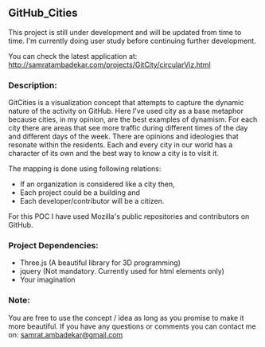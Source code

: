 ## GitHub_Cities

This project is still under development and will be updated from time to time.
I'm currently doing user study before continuing further development.

You can check the latest application at:
http://samratambadekar.com/projects/GitCity/circularViz.html


### Description:
GitCities is a visualization concept that attempts to capture the dynamic nature of the activity on GitHub. Here I’ve used city as a base metaphor because cities, in my opinion, are the best examples of dynamism. For each city there are areas that see more traffic during different times of the day and different days of the week. There are opinions and ideologies that resonate within the residents. Each and every city in our world has a character of its own and the best way to know a city is to visit it.


The mapping is done using following relations:
- If an organization is considered like a city then,
- Each project could be a building and
- Each developer/contributor will be a citizen.

For this POC I have used Mozilla's public repositories and contributors on GitHub.

### Project Dependencies:
- Three.js (A beautiful library for 3D programming)
- jquery (Not mandatory. Currently used for html elements only)
- Your imagination

### Note: 
You are free to use the concept / idea as long as you promise to make it more beautiful.
If you have any questions or comments you can contact me on: samrat.ambadekar@gmail.com
